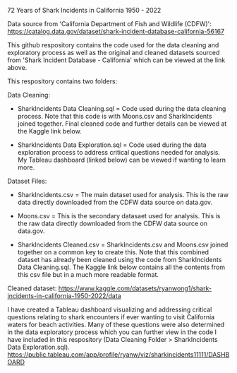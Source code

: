72 Years of Shark Incidents in California 1950 - 2022

Data source from 'California Department of Fish and Wildlife (CDFW)':
https://catalog.data.gov/dataset/shark-incident-database-california-56167

This github respository contains the code used for the data cleaning and exploratory process as well as the original and cleaned datasets sourced from 'Shark Incident Database - California' which can be viewed at the link above.

This respository contains two folders: 

Data Cleaning:

- SharkIncidents Data Cleaning.sql = Code used during the data cleaning process. Note that this code is with Moons.csv and SharkIncidents joined together. Final cleaned code and further details can be viewed at the Kaggle link below.

- SharkIncidents Data Exploration.sql = Code used during the data exploration process to address critical questions needed for analysis. My Tableau dashboard (linked below) can be viewed if wanting to learn more.

Dataset Files:

- SharkIncidents.csv = The main dataset used for analysis. This is the raw data directly downloaded from the CDFW data source on data.gov.

- Moons.csv = This is the secondary datasaet used for analysis. This is the raw data directly downloaded from the CDFW data source on data.gov.

- SharkIncidents Cleaned.csv = SharkIncidents.csv and Moons.csv joined together on a common key to create this. Note that this combined dataset has already been cleaned using the code from SharkIncidents Data Cleaning.sql. The Kaggle link below contains all the contents from this csv file but in a much more readable format.

Cleaned dataset:
https://www.kaggle.com/datasets/ryanwong1/shark-incidents-in-california-1950-2022/data

I have created a Tableau dashboard visualizing and addressing critical questions relating to shark encounters if ever wanting to visit California waters for beach activities. Many of these questions were also determined in the data exploratory process which you can further view in the code I have included in this respository (Data Cleaning Folder > SharkIncidents Data Exploration.sql).
https://public.tableau.com/app/profile/ryanw/viz/sharkincidents11111/DASHBOARD
